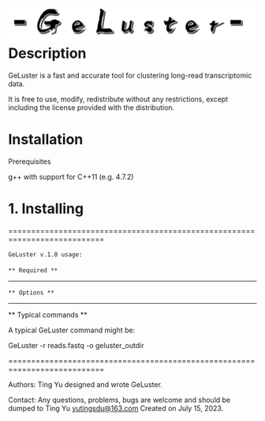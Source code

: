 ![logo](geluster.png)
Description
================

GeLuster is a fast and accurate tool for clustering long-read transcriptomic data.

It is free to use, modify, redistribute without any restrictions, except including the license provided with the distribution.


Installation
================

Prerequisites

 g++ with support for C++11 (e.g. 4.7.2)

# 1. Installing 


===========================================================================

    GeLuster v.1.0 usage:

    ** Required **


---------------------------------------------------------------------------

    ** Options **


---------------------------------------------------------------------------

** Typical commands **

   A typical GeLuster command might be:

   GeLuster -r reads.fastq -o geluster_outdir

===========================================================================


Authors: Ting Yu designed and wrote GeLuster.

Contact:
 Any questions, problems, bugs are welcome and should be dumped to
 Ting Yu <yutingsdu@163.com>
 Created on July 15, 2023.

